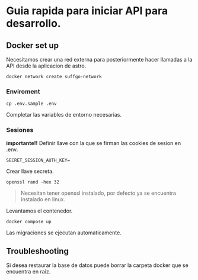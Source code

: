 # Guia rapida para iniciar API para desarrollo.

## Docker set up

Necesitamos crear una red externa para posteriormente hacer llamadas a la API desde la aplicacion de astro.

    docker network create suffgo-network
### Enviroment

    cp .env.sample .env

Completar las variables de entorno necesarias.

### Sesiones

**importante!!** Definir llave con la que se firman las cookies de sesion en .env.

    SECRET_SESSION_AUTH_KEY=

Crear llave secreta.

    openssl rand -hex 32

> Necesitan tener openssl instalado, por defecto ya se encuentra instalado en linux.


Levantamos el contenedor.

    docker compose up 

Las migraciones se ejecutan automaticamente.


## Troubleshooting

Si desea restaurar la base de datos puede borrar la carpeta docker que se encuentra en raiz.
